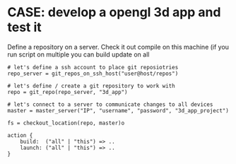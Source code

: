 # CASE: develop a opengl 3d app and test it

Define a repository on a server.
Check it out
compile on this machine (if you run script on multiple you can build update on all

    # let's define a ssh account to place git reposiotries
    repo_server = git_repos_on_ssh_host("user@host/repos")

    # let's define / create a git repository to work with
    repo = git_repo(repo_server, "3d_app")

    # let's connect to a server to communicate changes to all devices
    master = master_server("IP", "username", "password", "3d_app_project")

    fs = checkout_location(repo, master)o

    action {
        build:  ("all" | "this") => ..
        launch: ("all" | "this") => ..
    }
